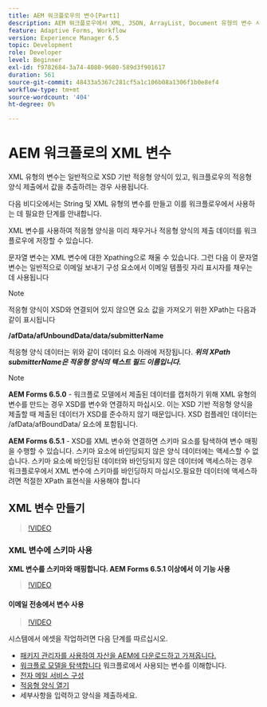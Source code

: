 ```yaml
---
title: AEM 워크플로우의 변수[Part1]
description: AEM 워크플로우에서 XML, JSON, ArrayList, Document 유형의 변수 사용
feature: Adaptive Forms, Workflow
version: Experience Manager 6.5
topic: Development
role: Developer
level: Beginner
exl-id: f9782684-3a74-4080-9680-589d3f901617
duration: 561
source-git-commit: 48433a5367c281cf5a1c106b08a1306f1b0e8ef4
workflow-type: tm+mt
source-wordcount: '404'
ht-degree: 0%

---
```


# AEM 워크플로의 XML 변수

XML 유형의 변수는 일반적으로 XSD 기반 적응형 양식이 있고, 워크플로우의 적응형 양식 제출에서 값을 추출하려는 경우 사용됩니다.

다음 비디오에서는 String 및 XML 유형의 변수를 만들고 이를 워크플로우에서 사용하는 데 필요한 단계를 안내합니다.

XML 변수를 사용하여 적응형 양식을 미리 채우거나 적응형 양식의 제출 데이터를 워크플로우에 저장할 수 있습니다.

문자열 변수는 XML 변수에 대한 Xpathing으로 채울 수 있습니다. 그런 다음 이 문자열 변수는 일반적으로 이메일 보내기 구성 요소에서 이메일 템플릿 자리 표시자를 채우는 데 사용됩니다

>[!NOTE]
>
>적응형 양식이 XSD와 연결되어 있지 않으면 요소 값을 가져오기 위한 XPath는 다음과 같이 표시됩니다
>
>**/afData/afUnboundData/data/submitterName**

적응형 양식 데이터는 위와 같이 데이터 요소 아래에 저장됩니다. **_위의 XPath submitterName은 적응형 양식의 텍스트 필드 이름입니다._**

>[!NOTE]
>
>**AEM Forms 6.5.0** - 워크플로 모델에서 제출된 데이터를 캡처하기 위해 XML 유형의 변수를 만드는 경우 XSD를 변수와 연결하지 마십시오. 이는 XSD 기반 적응형 양식을 제출할 때 제출된 데이터가 XSD를 준수하지 않기 때문입니다. XSD 컴플레인 데이터는 /afData/afBoundData/ 요소에 포함됩니다.
>
>**AEM Forms 6.5.1** - XSD를 XML 변수와 연결하면 스키마 요소를 탐색하여 변수 매핑을 수행할 수 있습니다. 스키마 요소에 바인딩되지 않은 양식 데이터에는 액세스할 수 없습니다. 스키마 요소에 바인딩된 데이터와 바인딩되지 않은 데이터에 액세스하는 경우 워크플로우에서 XML 변수에 스키마를 바인딩하지 마십시오.필요한 데이터에 액세스하려면 적절한 XPath 표현식을 사용해야 합니다

## XML 변수 만들기

>[!VIDEO](https://video.tv.adobe.com/v/26440?quality=12&learn=on)

### XML 변수에 스키마 사용

**XML 변수를 스키마와 매핑합니다. AEM Forms 6.5.1 이상에서 이 기능 사용**

>[!VIDEO](https://video.tv.adobe.com/v/28098?quality=12&learn=on)

#### 이메일 전송에서 변수 사용

>[!VIDEO](https://video.tv.adobe.com/v/26441?quality=12&learn=on)

시스템에서 에셋을 작업하려면 다음 단계를 따르십시오.

* [패키지 관리자를 사용하여 자산을 AEM에 다운로드하고 가져옵니다.](assets/xmlandstringvariable.zip)
* [워크플로 모델을 탐색합니다](http://localhost:4502/editor.html/conf/global/settings/workflow/models/vacationrequest.html) 워크플로에서 사용되는 변수를 이해합니다.
* [전자 메일 서비스 구성](https://helpx.adobe.com/experience-manager/6-5/sites/administering/using/notification.html#ConfiguringtheMailService)
* [적응형 양식 열기](http://localhost:4502/content/dam/formsanddocuments/applicationfortimeoff/jcr:content?wcmmode=disabled)
* 세부사항을 입력하고 양식을 제출하세요.
